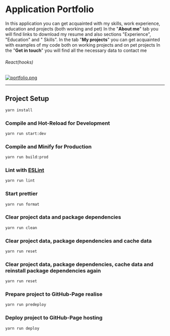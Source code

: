 # Application Portfolio

In this application you can get acquainted with my skills, work experience, education and projects (both working and
pet)
In the "**About me**" tab you will find links to download my resume and also sections "Experience", "Education" and "
Skills".
In the tab "**My projects**" you can get acquainted with examples of my code both on working projects and on pet
projects
In the "**Get in touch**" you will find all the necessary data to contact me

###### React(hooks)

[![portfolio.png](https://i.postimg.cc/Kzxh2RBW/portfolio.png)](https://postimg.cc/f32r7WH7)

___

## Project Setup

```sh
yarn install
```

### Compile and Hot-Reload for Development

```sh
yarn run start:dev
```

### Compile and Minify for Production

```sh
yarn run build:prod
```

### Lint with [ESLint](https://eslint.org/)

```sh
yarn run lint
```

### Start prettier

```sh
yarn run format
```

### Clear project data and package dependencies

```sh
yarn run clean
```

### Clear project data, package dependencies and cache data

```sh
yarn run reset
```

### Clear project data, package dependencies, cache data and reinstall package dependencies again

```sh
yarn run reset
```

### Prepare project to GitHub-Page realise

```sh
yarn run predeploy
```

### Deploy project to GitHub-Page hosting

```sh
yarn run deploy
```
